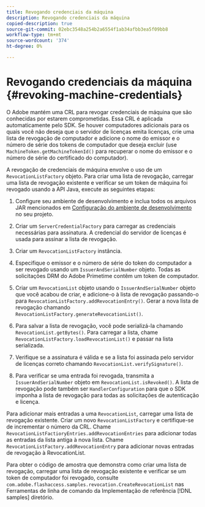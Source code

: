 ```yaml
---
title: Revogando credenciais da máquina
description: Revogando credenciais da máquina
copied-description: true
source-git-commit: 02ebc3548a254b2a6554f1ab34afbb3ea5f09bb8
workflow-type: tm+mt
source-wordcount: '374'
ht-degree: 0%

---
```


# Revogando credenciais da máquina {#revoking-machine-credentials}

O Adobe mantém uma CRL para revogar credenciais de máquina que são conhecidas por estarem comprometidas. Essa CRL é aplicada automaticamente pelo SDK. Se houver computadores adicionais para os quais você não deseja que o servidor de licenças emita licenças, crie uma lista de revogação de computador e adicione o nome do emissor e o número de série dos tokens de computador que deseja excluir (use `MachineToken.getMachineTokenId()` para recuperar o nome do emissor e o número de série do certificado do computador).

A revogação de credenciais de máquina envolve o uso de um `RevocationListFactory` objeto. Para criar uma lista de revogação, carregar uma lista de revogação existente e verificar se um token de máquina foi revogado usando a API Java, execute as seguintes etapas:

1. Configure seu ambiente de desenvolvimento e inclua todos os arquivos JAR mencionados em [Configuração do ambiente de desenvolvimento](../../protecting-content/setting-up-the-sdk/setup-dev-env.md) no seu projeto.
1. Criar um `ServerCredentialFactory` para carregar as credenciais necessárias para assinatura. A credencial do servidor de licenças é usada para assinar a lista de revogação.
1. Criar um `RevocationListFactory` instância.
1. Especifique o emissor e o número de série do token do computador a ser revogado usando um `IssuerAndSerialNumber` objeto. Todas as solicitações DRM do Adobe Primetime contêm um token de computador.
1. Criar um `RevocationList` objeto usando o `IssuerAndSerialNumber` objeto que você acabou de criar, e adicione-o à lista de revogação passando-o para `RevocationListFactory.addRevocationEntry()`. Gerar a nova lista de revogação chamando `RevocationListFactory.generateRevocationList()`.

1. Para salvar a lista de revogação, você pode serializá-la chamando `RevocationList.getBytes()`. Para carregar a lista, chame `RevocationListFactory.loadRevocationList()` e passar na lista serializada.

1. Verifique se a assinatura é válida e se a lista foi assinada pelo servidor de licenças correto chamando `RevocationList.verifySignature()`.
1. Para verificar se uma entrada foi revogada, transmita a `IssuerAndSerialNumber` objeto em `RevocationList.isRevoked()`. A lista de revogação pode também ser `HandlerConfiguration` para que o SDK imponha a lista de revogação para todas as solicitações de autenticação e licença.

Para adicionar mais entradas a uma `RevocationList`, carregar uma lista de revogação existente. Criar um novo `RevocationListFactory` e certifique-se de incrementar o número da CRL. Chame `RevocationListFactioryEntries.addRevocationEntries` para adicionar todas as entradas da lista antiga à nova lista. Chame `RevocationListFactory.addRevocationEntry` para adicionar novas entradas de revogação à RevocationList.

Para obter o código de amostra que demonstra como criar uma lista de revogação, carregar uma lista de revogação existente e verificar se um token de computador foi revogado, consulte `com.adobe.flashaccess.samples.revocation.CreateRevocationList` nas Ferramentas de linha de comando da Implementação de referência [!DNL samples] diretório.

